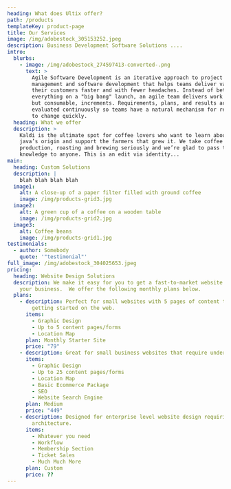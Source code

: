 ```yaml
---
heading: What does Ultix offer?
path: /products
templateKey: product-page
title: Our Services
image: /img/adobestock_305153252.jpeg
description: Business Development Software Solutions ....
intro:
  blurbs:
    - image: /img/adobestock_274597413-converted-.png
      text: >
        Agile Software Development is an iterative approach to project
        management and software development that helps teams deliver value to
        their customers faster and with fewer headaches. Instead of betting
        everything on a "big bang" launch, an agile team delivers work in small,
        but consumable, increments. Requirements, plans, and results are
        evaluated continuously so teams have a natural mechanism for responding
        to change quickly.
  heading: What we offer
  description: >
    Kaldi is the ultimate spot for coffee lovers who want to learn about their
    java’s origin and support the farmers that grew it. We take coffee
    production, roasting and brewing seriously and we’re glad to pass that
    knowledge to anyone. This is an edit via identity...
main:
  heading: Custom Solutions
  description: |
    blah blah blah blah
  image1:
    alt: A close-up of a paper filter filled with ground coffee
    image: /img/products-grid3.jpg
  image2:
    alt: A green cup of a coffee on a wooden table
    image: /img/products-grid2.jpg
  image3:
    alt: Coffee beans
    image: /img/products-grid1.jpg
testimonials:
  - author: Somebody
    quote: '"testimonial"'
full_image: /img/adobestock_304025653.jpeg
pricing:
  heading: Website Design Solutions
  description: We make it easy for you to get a fast-to-market website design for
    your business.  We offer the following monthly plans below.
  plans:
    - description: Perfect for small websites with 5 pages of content that are just
        getting started on the web.
      items:
        - Graphic Design
        - Up to 5 content pages/forms
        - Location Map
      plan: Monthly Starter Site
      price: "79"
    - description: Great for small business websites that require under 25 pages of content.
      items:
        - Graphic Design
        - Up to 25 content pages/forms
        - Location Map
        - Basic Ecommerce Package
        - SEO
        - Website Search Engine
      plan: Medium
      price: "449"
    - description: Designed for enterprise level website design requiring extensive
        architecture.
      items:
        - Whatever you need
        - Workflow
        - Membership Section
        - Ticket Sales
        - Much Much More
      plan: Custom
      price: ??
---
```

